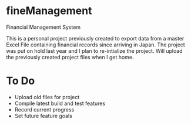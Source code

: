 fineManagement
==============

Financial Management System

This is a personal project previously created to export data from a master Excel File containing financial records since arriving in Japan. The project was put on hold last year and I plan to re-intialize the project. Will upload the previously created project files when I get home.

To Do
==============
- Upload old files for project
- Compile latest build and test features
- Record current progress
- Set future feature goals
